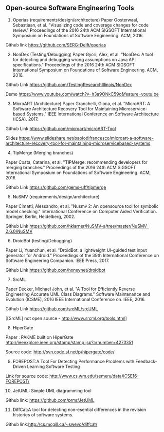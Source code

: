 ## Open-source Software Engineering Tools

1. Operias (requirements/design/architecture)
Paper
Oosterwaal, Sebastiaan, et al. "Visualizing code and coverage changes for code review." Proceedings of the 2016 24th ACM SIGSOFT International Symposium on Foundations of Software Engineering. ACM, 2016.

Github link
https://github.com/SERG-Delft/operias

2. NonDex (Testing/Debugging)
Paper
Gyori, Alex, et al. "NonDex: A tool for detecting and debugging wrong assumptions on Java API specifications." Proceedings of the 2016 24th ACM SIGSOFT International Symposium on Foundations of Software Engineering. ACM, 2016.

Github Link
https://github.com/TestingResearchIllinois/NonDex

Demo
https://www.youtube.com/watch?v=h3a9ONkC59c&feature=youtu.be

3. MicroART (Architecture)
Paper
Granchelli, Giona, et al. "MicroART: A Software Architecture Recovery Tool for Maintaining Microservice-based Systems." IEEE International Conference on Software Architecture (ICSA). 2017.

Github Link
https://github.com/microart/microART-Tool

Slides
https://www.slideshare.net/paolodifrancesco/microart-a-software-architecture-recovery-tool-for-maintaining-microservicebased-systems


4. TipMerge  (Merging branches)

Paper
Costa, Catarina, et al. "TIPMerge: recommending developers for merging branches." Proceedings of the 2016 24th ACM SIGSOFT International Symposium on Foundations of Software Engineering. ACM, 2016.

Github Link
https://github.com/gems-uff/tipmerge


5. NuSMV (requirements/design/architecture)

Paper
Cimatti, Alessandro, et al. "Nusmv 2: An opensource tool for symbolic model checking." International Conference on Computer Aided Verification. Springer, Berlin, Heidelberg, 2002.

Github Link
https://github.com/hklarner/NuSMV-a/tree/master/NuSMV-2.6.0/NuSMV


6. DroidBot (testing/Debugging)

Paper
Li, Yuanchun, et al. "DroidBot: a lightweight UI-guided test input generator for Android." Proceedings of the 39th International Conference on Software Engineering Companion. IEEE Press, 2017.

Github Link
https://github.com/honeynet/droidbot


7. SrcML

Paper
Decker, Michael John, et al. "A Tool for Efficiently Reverse Engineering Accurate UML Class Diagrams." Software Maintenance and Evolution (ICSME), 2016 IEEE International Conference on. IEEE, 2016.

Github Link
https://github.com/srcML/srcUML

[[SrcML] not open source - http://www.srcml.org/tools.html]

8. HiperGate

Paper : PAKME built on HiperGate
http://ieeexplore.ieee.org/stamp/stamp.jsp?arnumber=4273351

Source code:
http://svn.code.sf.net/p/hipergate/code/

9. FOREPOST:A Tool For Detecting Performance Problems with Feedback-Driven Learning Software Testing

Link for source code: http://www.cs.wm.edu/semeru/data/ICSE16-FOREPOST/

10. JetUML: Simple UML diagramming tool

Github link: https://github.com/prmr/JetUML

11. DiffCat:A tool for detecting non-esential differences in the revision histories of software systems.

Github link:http://cs.mcgill.ca/~swevo/diffcat/


